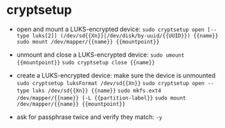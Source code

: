 # cryptsetup

- open and mount a LUKS-encrypted device:
`sudo cryptsetup open [--type luks[2]] (/dev/sd{{Xn}}|/dev/disk/by-uuid/{{UUID}}) {{name}}`
`sudo mount /dev/mapper/{{name}} {{mountpoint}}`

- unmount and close a LUKS-encrypted device:
`sudo umount {{mountpoint}}`
`sudo cryptsetup close {{name}}`

- create a LUKS-encrypted device:
make sure the device is unmounted
`sudo cryptsetup luksFormat /dev/sd{{Xn}}`
`sudo cryptsetup open --type luks /dev/sd{{Xn}} {{name}}`
`sudo mkfs.ext4 /dev/mapper/{{name}} [-L {{partition-label}}`
`sudo mount /dev/mapper/{{name}} {{mountpoint}}`

- ask for passphrase twice and verify they match:
`-y`
